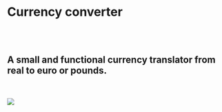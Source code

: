 <h1>Currency converter</h1>
<br>
<br>
<h2>A small and functional currency translator from real to euro or pounds.</h2>
<br>
<br>
<img src="https://[github.com/lpa13/website-mario_brothers/blob/main/assets/web_mariobros.jpg?raw=true](https://github.com/lpa13/ConversorMoedas/blob/main/assets/Conversor%20de%20moedas.png)"/>
